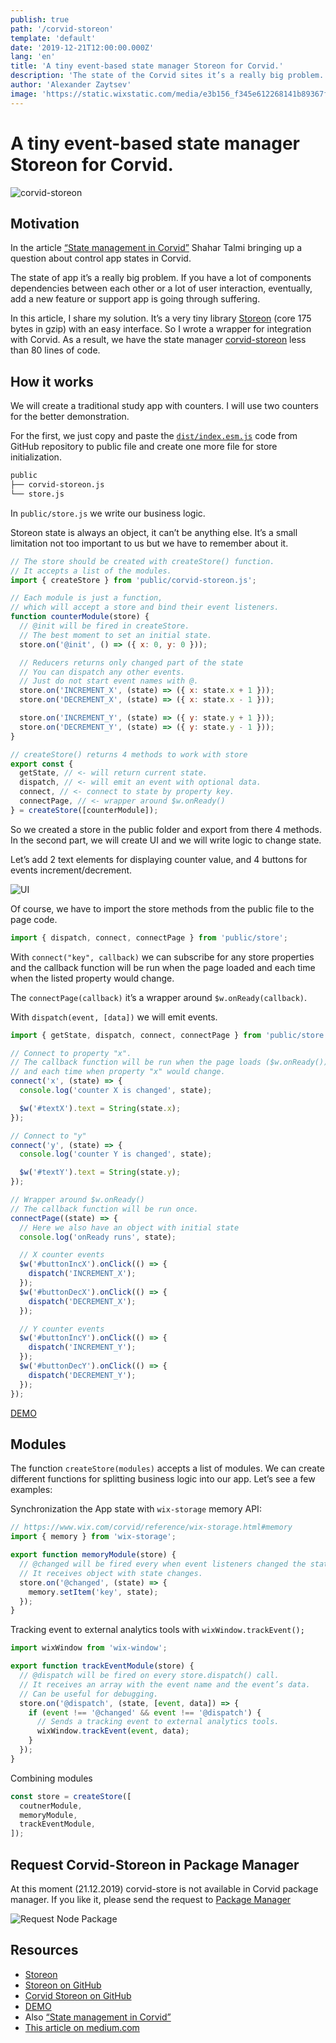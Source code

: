 ```yaml
---
publish: true
path: '/corvid-storeon'
template: 'default'
date: '2019-12-21T12:00:00.000Z'
lang: 'en'
title: 'A tiny event-based state manager Storeon for Corvid.'
description: 'The state of the Corvid sites it’s a really big problem. In this article, I share my solution.'
author: 'Alexander Zaytsev'
image: 'https://static.wixstatic.com/media/e3b156_f345e612268141b89367f3ef3da42337~mv2.png/v2/fill/w_300,h_300/cs.png'
---
```


# A tiny event-based state manager Storeon for Corvid.

![corvid-storeon](https://static.wixstatic.com/media/e3b156_f345e612268141b89367f3ef3da42337~mv2.png/v2/fill/w_670,h_335/cs.png)

## Motivation

In the article [“State management in Corvid”](https://medium.com/@shahata/state-management-in-corvid-2ebfa8740abd) Shahar Talmi bringing up a question about control app states in Corvid.

The state of app it’s a really big problem. If you have a lot of components dependencies between each other or a lot of user interaction, eventually, add a new feature or support app is going through suffering.

In this article, I share my solution. It’s a very tiny library [Storeon](https://evilmartians.com/chronicles/storeon-redux-in-173-bytes) (core 175 bytes in gzip) with an easy interface. So I wrote a wrapper for integration with Corvid. As a result, we have the state manager [corvid-storeon](https://github.com/shoonia/corvid-storeon) less than 80 lines of code.

## How it works

We will create a traditional study app with counters. I will use two counters for the better demonstration.

For the first, we just copy and paste the [`dist/index.esm.js`](https://github.com/shoonia/corvid-storeon/blob/master/dist/index.esm.js) code from GitHub repository to public file and create one more file for store initialization.

```bash
public
├── corvid-storeon.js
└── store.js
```

In `public/store.js` we write our business logic.

Storeon state is always an object, it can’t be anything else. It’s a small limitation not too important to us but we have to remember about it.

```js
// The store should be created with createStore() function.
// It accepts a list of the modules.
import { createStore } from 'public/corvid-storeon.js';

// Each module is just a function,
// which will accept a store and bind their event listeners.
function counterModule(store) {
  // @init will be fired in createStore.
  // The best moment to set an initial state.
  store.on('@init', () => ({ x: 0, y: 0 }));

  // Reducers returns only changed part of the state
  // You can dispatch any other events. 
  // Just do not start event names with @.
  store.on('INCREMENT_X', (state) => ({ x: state.x + 1 }));
  store.on('DECREMENT_X', (state) => ({ x: state.x - 1 }));

  store.on('INCREMENT_Y', (state) => ({ y: state.y + 1 }));
  store.on('DECREMENT_Y', (state) => ({ y: state.y - 1 }));
}

// createStore() returns 4 methods to work with store
export const {
  getState, // <- will return current state.
  dispatch, // <- will emit an event with optional data.
  connect, // <- connect to state by property key. 
  connectPage, // <- wrapper around $w.onReady()
} = createStore([counterModule]);
```

So we created a store in the public folder and export from there 4 methods. In the second part, we will create UI and we will write logic to change state.

Let’s add 2 text elements for displaying counter value, and 4 buttons for events increment/decrement.

![UI](https://static.wixstatic.com/media/e3b156_51432bde392e4552aa7e2bdbf65c93fb~mv2.png/v1/fill/w_670,h_210/ui.png)

Of course, we have to import the store methods from the public file to the page code.

```js
import { dispatch, connect, connectPage } from 'public/store';
```

With `connect("key", callback)` we can subscribe for any store properties and the callback function will be run when the page loaded and each time when the listed property would change.

The `connectPage(callback)` it’s a wrapper around `$w.onReady(callback)`.

With `dispatch(event, [data])` we will emit events.

```js
import { getState, dispatch, connect, connectPage } from 'public/store';

// Connect to property "x".
// The callback function will be run when the page loads ($w.onReady())
// and each time when property "x" would change.
connect('x', (state) => {
  console.log('counter X is changed', state);

  $w('#textX').text = String(state.x);
});

// Connect to "y"
connect('y', (state) => {
  console.log('counter Y is changed', state);

  $w('#textY').text = String(state.y);
});

// Wrapper around $w.onReady()
// The callback function will be run once.
connectPage((state) => {
  // Here we also have an object with initial state
  console.log('onReady runs', state);

  // X counter events
  $w('#buttonIncX').onClick(() => {
    dispatch('INCREMENT_X');
  });
  $w('#buttonDecX').onClick(() => {
    dispatch('DECREMENT_X');
  });

  // Y counter events
  $w('#buttonIncY').onClick(() => {
    dispatch('INCREMENT_Y');
  });
  $w('#buttonDecY').onClick(() => {
    dispatch('DECREMENT_Y');
  });
});
```

[DEMO](https://shoonia.wixsite.com/blog/corvid-storeon)

## Modules
The function `createStore(modules)` accepts a list of modules. We can create different functions for splitting business logic into our app. Let’s see a few examples:

Synchronization the App state with `wix-storage` memory API:

```js
// https://www.wix.com/corvid/reference/wix-storage.html#memory
import { memory } from 'wix-storage';

export function memoryModule(store) {
  // @changed will be fired every when event listeners changed the state.
  // It receives object with state changes.
  store.on('@changed', (state) => {
    memory.setItem('key', state);
  });
}
```

Tracking event to external analytics tools with `wixWindow.trackEvent();`

```js
import wixWindow from 'wix-window';

export function trackEventModule(store) {
  // @dispatch will be fired on every store.dispatch() call. 
  // It receives an array with the event name and the event’s data. 
  // Can be useful for debugging.
  store.on('@dispatch', (state, [event, data]) => {
    if (event !== '@changed' && event !== '@dispatch') {
      // Sends a tracking event to external analytics tools.
      wixWindow.trackEvent(event, data);
    }
  });
}
```

Combining modules

```js
const store = createStore([
  coutnerModule,
  memoryModule,
  trackEventModule,
]);
```

## Request Corvid-Storeon in Package Manager

At this moment (21.12.2019) corvid-store is not available in Corvid package manager. If you like it, please send the request to [Package Manager](https://support.wix.com/en/article/corvid-managing-external-code-libraries-with-the-package-manager#requesting-a-package912)

![Request Node Package](https://static.wixstatic.com/media/e3b156_00346a1e9cfe4bfdbc7c88f132d9e9bf~mv2.png/v1/fill/w_670,h_393/pm.png)

## Resources

- [Storeon](https://evilmartians.com/chronicles/storeon-redux-in-173-bytes)
- [Storeon on GitHub](https://github.com/storeon/storeon)
- [Corvid Storeon on GitHub](https://shoonia.wixsite.com/blog/corvid-storeon)
- [DEMO](https://shoonia.wixsite.com/blog/corvid-storeon)
- Also [“State management in Corvid”](https://medium.com/@shahata/state-management-in-corvid-2ebfa8740abd)
- [This article on medium.com](https://medium.com/@shoonia/a-tiny-event-based-state-manager-storeon-for-corvid-32bf750529e5)
